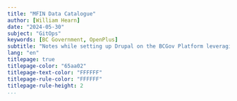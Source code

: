 ```yaml
---
title: "MFIN Data Catalogue"
author: [William Hearn]
date: "2024-05-30"
subject: "GitOps"
keywords: [BC Government, OpenPlus]
subtitle: "Notes while setting up Drupal on the BCGov Platform leveraging GitOps."
lang: "en"
titlepage: true
titlepage-color: "65aa02"
titlepage-text-color: "FFFFFF"
titlepage-rule-color: "FFFFFF"
titlepage-rule-height: 2
...
```

